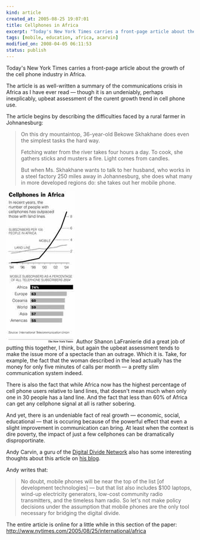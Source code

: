 ```yaml
--- 
kind: article
created_at: 2005-08-25 19:07:01
title: Cellphones in Africa
excerpt: "Today's New York Times carries a front-page article about the growth of the cell phone industry in Africa. "
tags: [mobile, education, africa, acarvin]
modified_on: 2008-04-05 06:11:53
status: publish
---
```


Today's New York Times carries a front-page article about the growth of the cell phone industry in Africa. 

The article is as well-written a summary of the communications crisis in Africa as I have ever read &mdash; though it is an undeniably, perhaps inexplicably, upbeat assessment of the curent growth trend in cell phone use. 

The article begins by describing the difficulties faced by a rural farmer in Johnanesburg: 

 <blockquote class="large">On this dry mountaintop, 36-year-old Bekowe Skhakhane does even the simplest tasks the hard way.

Fetching water from the river takes four hours a day. To cook, she gathers sticks and musters a fire. Light comes from candles.

But when Ms. Skhakhane wants to talk to her husband, who works in a steel factory 250 miles away in Johannesburg, she does what many in more developed regions do: she takes out her mobile phone.</blockquote>

<img alt="africa" src="/images/africa.jpg" /> Author Shanon LaFranierie did a great job of putting this together, I think, but again the upbeat assessment tends to make the issue more of a spectacle than an outrage. Which it is. Take, for example, the fact that the woman described in the lead actually has the money for only five minutes of calls per month &mdash; a pretty slim communication system indeed. 

There is also the fact that while Africa now has the highest percentage of cell phone users relative to land lines, that doesn't mean much when only one in 30 people has a land line. And the fact that less than 60% of Africa can get any cellphone signal at all is rather sobering. 

And yet, there is an undeniable fact of real growth &mdash; economic, social, educational &mdash; that is occuring because of the powerful effect that even a slight improvement in communication can bring. At least when the context is dire poverty, the impact of just a few cellphones can be dramatically disproportinate. 

Andy Carvin, a guru of the <a href="http://www.digitaldividenetwork.org/">Digital Divide Network</a> also has some interesting thoughts about this article on <a href="http://www.edwebproject.org/andy/blog/">his blog</a>. 

Andy writes that: <blockquote class="large">No doubt, mobile phones will be near the top of the list [of development technologies] &mdash; but that list also includes $100 laptops, wind-up electricity generators, low-cost community radio transmitters, and the timeless ham radio. So let's not make policy decisions under the assumption that mobile phones are the only tool necessary for bridging the digital divide.</blockquote>

The entire article is online for a little while in this section of the paper: <a href="http://www.nytimes.com/2005/08/25/international/africa">http://www.nytimes.com/2005/08/25/international/africa</a>